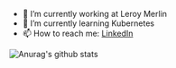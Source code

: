- 🔭 I’m currently working at Leroy Merlin
- 🌱 I’m currently learning Kubernetes
- 📫 How to reach me: [LinkedIn]('https://www.linkedin.com/in/hborges9294/')

![Anurag's github stats](https://github-readme-stats.vercel.app/api?username=henrique221&show_icons=true&theme=dark)
